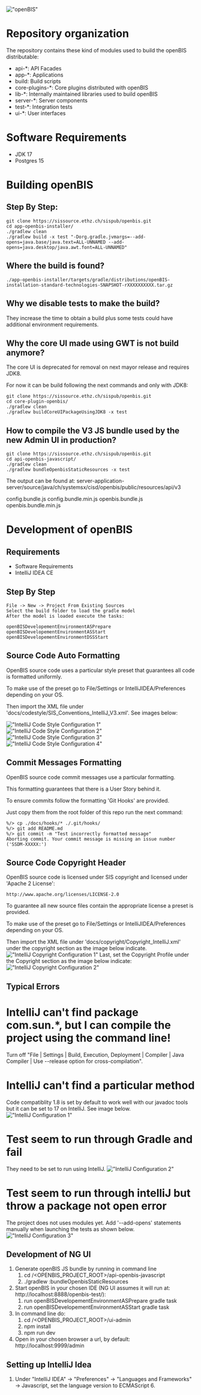 !["openBIS"](./docs/logos/openbis-logo.png "openBIS")


# Repository organization

The repository contains these kind of modules used to build the openBIS distributable:
- api-*: API Facades
- app-*: Applications
- build: Build scripts
- core-plugins-*: Core plugins distributed with openBIS
- lib-*: Internally maintained libraries used to build openBIS
- server-*: Server components
- test-*: Integration tests
- ui-*: User interfaces

# Software Requirements

- JDK 17
- Postgres 15

# Building openBIS

## Step By Step:

```
git clone https://sissource.ethz.ch/sispub/openbis.git
cd app-openbis-installer/
./gradlew clean
./gradlew build -x test "-Dorg.gradle.jvmargs=--add-opens=java.base/java.text=ALL-UNNAMED --add-opens=java.desktop/java.awt.font=ALL-UNNAMED"
```

## Where the build is found?

```
./app-openbis-installer/targets/gradle/distributions/openBIS-installation-standard-technologies-SNAPSHOT-rXXXXXXXXXX.tar.gz
```

## Why we disable tests to make the build?

They increase the time to obtain a build plus some tests could have additional environment
requirements.

## Why the core UI made using GWT is not build anymore?

The core UI is deprecated for removal on next mayor release and requires JDK8.

For now it can be build following the next commands and only with JDK8:

```
git clone https://sissource.ethz.ch/sispub/openbis.git
cd core-plugin-openbis/
./gradlew clean
./gradlew buildCoreUIPackageUsingJDK8 -x test
```

## How to compile the V3 JS bundle used by the new Admin UI in production?

```
git clone https://sissource.ethz.ch/sispub/openbis.git
cd api-openbis-javascript/
./gradlew clean
./gradlew bundleOpenbisStaticResources -x test
```

The output can be found at:
server-application-server/source/java/ch/systemsx/cisd/openbis/public/resources/api/v3

config.bundle.js
config.bundle.min.js
openbis.bundle.js
openbis.bundle.min.js

# Development of openBIS

## Requirements

- Software Requirements
- IntelliJ IDEA CE

## Step By Step

```
File -> New -> Project From Existing Sources
Select the build folder to load the gradle model
After the model is loaded execute the tasks:

openBISDevelopementEnvironmentASPrepare
openBISDevelopementEnvironmentASStart
openBISDevelopementEnvironmentDSSStart
```

## Source Code Auto Formatting

OpenBIS source code uses a particular style preset that guarantees all code is formatted uniformly.

To make use of the preset go to File/Settings or IntelliJIDEA/Preferences depending on your OS.

Then import the XML file under 'docs/codestyle/SIS_Conventions_IntelliJ_V3.xml'. See images below:

!["IntelliJ Code Style Configuration 1"](./docs/readme/intellij-codestyle-config-1.png "IntelliJ Code Style Configuration 1")
!["IntelliJ Code Style Configuration 2"](./docs/readme/intellij-codestyle-config-2.png "IntelliJ Code Style Configuration 2")
!["IntelliJ Code Style Configuration 3"](./docs/readme/intellij-codestyle-config-3.png "IntelliJ Code Style Configuration 3")
!["IntelliJ Code Style Configuration 4"](./docs/readme/intellij-codestyle-config-4.png "IntelliJ Code Style Configuration 4")

## Commit Messages Formatting

OpenBIS source code commit messages use a particular formatting.

This formatting guarantees that there is a User Story behind it.

To ensure commits follow the formatting 'Git Hooks' are provided.

Just copy them from the root folder of this repo run the next command:
````
%/> cp ./docs/hooks/* ./.git/hooks/   
%/> git add README.md
%/> git commit -m "Test incorrectly formatted message"
Aborting commit. Your commit message is missing an issue number ('SSDM-XXXXX:')
````

## Source Code Copyright Header

OpenBIS source code is licensed under SIS copyright and licensed under 'Apache 2 License':
````
http://www.apache.org/licenses/LICENSE-2.0
````
To guarantee all new source files contain the appropriate license a preset is provided.

To make use of the preset go to File/Settings or IntelliJIDEA/Preferences depending on your OS.

Then import the XML file under 'docs/copyright/Copyright_IntelliJ.xml' under the copyright section as the image below indicate.
!["IntelliJ Copyright Configuration 1"](./docs/readme/intellij-copyright-config-1.png "IntelliJ Copyright Configuration 1")
Last, set the Copyright Profile under the Copyright section as the image below indicate:
!["IntelliJ Copyright Configuration 2"](./docs/readme/intellij-copyright-config-2.png "IntelliJ Copyright Configuration 2")

## Typical Errors

# IntelliJ can't find package com.sun.*, but I can compile the project using the command line!

Turn off "File | Settings | Build, Execution, Deployment | Compiler | Java Compiler | Use --release
option for cross-compilation".

# IntelliJ can't find a particular method

Code compatiblity 1.8 is set by default to work well with our javadoc tools but it can be set to 17 on IntelliJ. See image below.
!["IntelliJ Configuration 1"](./docs/readme/intellij-config-1.png "IntelliJ Configuration 1")

# Test seem to run through Gradle and fail

They need to be set to run using IntelliJ.
!["IntelliJ Configuration 2"](./docs/readme/intellij-config-2.png "IntelliJ Configuration 2")

# Test seem to run through intelliJ but throw a package not open error

The project does not uses modules yet. Add '--add-opens' statements manually when launching the tests as shown below.
!["IntelliJ Configuration 3"](./docs/readme/intellij-config-3.png "IntelliJ Configuration 3")

## Development of NG UI

1. Generate openBIS JS bundle by running in command line
    1. cd /<OPENBIS_PROJECT_ROOT>/api-openbis-javascript
    2. ./gradlew :bundleOpenbisStaticResources
2. Start openBIS in your chosen IDE (NG UI assumes it will run
   at: http://localhost:8888/openbis-test/):
    1. run openBISDevelopementEnvironmentASPrepare gradle task
    2. run openBISDevelopementEnvironmentASStart gradle task
3. In command line do:
    1. cd /<OPENBIS_PROJECT_ROOT>/ui-admin
    2. npm install
    3. npm run dev
4. Open in your chosen browser a url, by default: http://localhost:9999/admin

## Setting up IntelliJ Idea

1. Under "IntelliJ IDEA" -> "Preferences" -> "Languages and Frameworks" -> Javascript, set the
   language version to ECMAScript 6.
